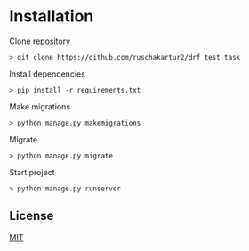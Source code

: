# Installation

Clone repository
```
> git clone https://github.com/ruschakartur2/drf_test_task
```

Install dependencies

```
> pip install -r requirements.txt
```

Make migrations
```
> python manage.py makemigrations
```
Migrate
```
> python manage.py migrate
```
Start project
```
> python manage.py runserver
```

## License
[MIT](https://choosealicense.com/licenses/mit/)